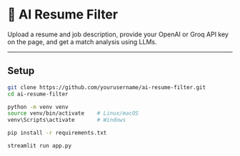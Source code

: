 # 🧠 AI Resume Filter

Upload a resume and job description, provide your OpenAI or Groq API key on the page, and get a match analysis using LLMs.

---

## Setup

```bash
git clone https://github.com/yourusername/ai-resume-filter.git
cd ai-resume-filter

python -m venv venv
source venv/bin/activate    # Linux/macOS
venv\Scripts\activate       # Windows

pip install -r requirements.txt

streamlit run app.py
